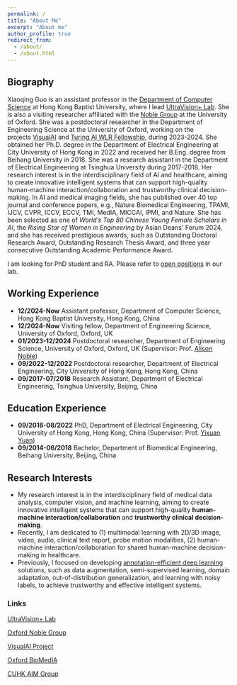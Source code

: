 ```yaml
---
permalink: /
title: "About Me"
excerpt: "About me"
author_profile: true
redirect_from: 
  - /about/
  - /about.html
--- 
```


## Biography
Xiaoqing Guo is an assistant professor in the <a href="https://www.comp.hkbu.edu.hk/v1/" target="_blank">Department of Computer Science<a/> at Hong Kong Baptist University, where I lead <a href="https://ultravisionlab.github.io/" target="_blank">UltraVision+ Lab</a>. She is also a visiting researcher affiliated with the <a href="https://eng.ox.ac.uk/biomedical-image-analysis/noble-group/" target="_blank">Noble Group</a> at the University of Oxford. She was a postdoctoral researcher in the Department of Engineering Science at the University of Oxford, working on the projects <a href="https://www.robots.ox.ac.uk/~vgg/projects/visualai/" target="_blank">VisualAI</a> and <a href="https://eng.ox.ac.uk/biomedical-image-analysis/noble-group/turing-ai-world-leading-research-fellowship-human-ai-collaboration/" target="_blank">Turing AI WLR Fellowship</a>, during 2023-2024. She obtained her Ph.D. degree in the Department of Electrical Engineering at City University of Hong Kong in 2022 and received her B.Eng. degree from Beihang University in 2018. She was a research assistant in the Department of Electrical Engineering at Tsinghua University during 2017-2018. Her research interest is in the interdisciplinary field of AI and healthcare, aiming to create innovative intelligent systems that can support high-quality human-machine interaction/collaboration and trustworthy clinical decision-making. In AI and medical imaging fields, she has published over 40 top journal and conference papers, e.g., Nature Biomedical Engineering, TPAMI, IJCV, CVPR, ICCV, ECCV, TMI, MedIA, MICCAI, IPMI, and Nature. She has been selected as one of *World’s Top 80 Chinese Young Female Scholars in AI*, the *Rising Star of Women in Engineering* by Asian Deans' Forum 2024, and she has received prestigious awards, such as Outstanding Doctoral Research Award, Outstanding Research Thesis Award, and three year consecutive Outstanding Academic Performance Award. 

I am looking for PhD student and RA. Please refer to <a href="https://ultravisionlab.github.io/vacancies" target="_blank">open positions<a/> in our lab.

## Working Experience
* **12/2024-Now** Assistant professor, Department of Computer Science, Hong Kong Baptist University, Hong Kong, China
* **12/2024-Now** Visiting fellow, Department of Engineering Science, University of Oxford, Oxford, UK
* **01/2023-12/2024** Postdoctoral researcher, Department of Engineering Science, University of Oxford, Oxford, UK (Supervisor: Prof. <a href="https://ibme.ox.ac.uk/people/alison-noble/" target="_blank">Alison Noble</a>)
* **09/2022-12/2022** Postdoctoral researcher, Department of Electrical Engineering, City University of Hong Kong, Hong Kong, China 
* **09/2017-07/2018** Research Assistant, Department of Electrical Engineering, Tsinghua University, Beijing, China

## Education Experience
* **09/2018-08/2022** PhD, Department of Electrical Engineering, City University of Hong Kong, Hong Kong, China (Supervisor: Prof. <a href="http://www.ee.cuhk.edu.hk/~yxyuan/people/people.htm" target="_blank">Yixuan Yuan</a>)
* **09/2014-06/2018** Bachelor, Department of Biomedical Engineering, Beihang University, Beijing, China


## Research Interests
* My research interest is in the interdisciplinary field of medical data analysis, computer vision, and machine learning, aiming to create innovative intelligent systems that can support high-quality **human-machine interaction/collaboration** and **trustworthy clinical decision-making**. 
* Recently, I am dedicated to (1) multimodal learning with 2D/3D image, video, audio, clinical text report, probe motion modalities, (2) human-machine interaction/collaboration for shared human-machine decision-making in healthcare. 
* Previously, I focused on developing <a href="https://guo-xiaoqing.github.io/research/" target="_blank">annotation-efficient deep learning</a> solutions, such as data augmentation, semi-supervised learning, domain adaptation, out-of-distribution generalization, and learning with noisy labels, to achieve trustworthy and effective intelligent systems. 

<!-- ![Words](https://github.com/Guo-Xiaoqing/Guo-Xiaoqing.github.io/raw/master/images/Word_Art.png)--> 

### Links

<a href="https://ultravisionlab.github.io/" target="_blank">UltraVision+ Lab</a>

<a href="https://eng.ox.ac.uk/biomedical-image-analysis/noble-group/" target="_blank">Oxford Noble Group</a>

<a href="https://www.robots.ox.ac.uk/~vgg/projects/visualai/" target="_blank">VisualAI Project</a>

<a href="https://eng.ox.ac.uk/biomedical-image-analysis/" target="_blank">Oxford BioMedIA</a>

<a href="https://www.ee.cuhk.edu.hk/~yxyuan/" target="_blank">CUHK AIM Group</a>

